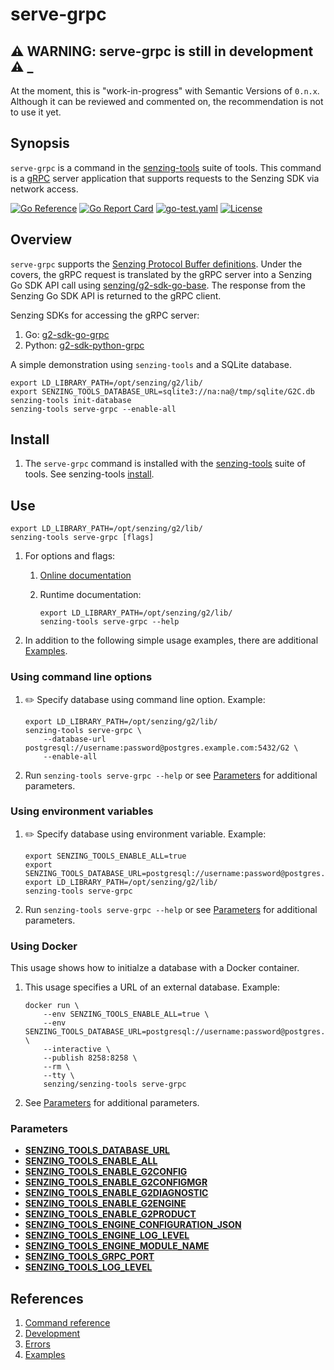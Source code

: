 # serve-grpc

## :warning: WARNING: serve-grpc is still in development :warning: _

At the moment, this is "work-in-progress" with Semantic Versions of `0.n.x`.
Although it can be reviewed and commented on,
the recommendation is not to use it yet.

## Synopsis

`serve-grpc` is a command in the
[senzing-tools](https://github.com/Senzing/senzing-tools)
suite of tools.
This command is a
[gRPC](https://grpc.io/)
server application that supports requests to the Senzing SDK via network access.

[![Go Reference](https://pkg.go.dev/badge/github.com/senzing/serve-grpc.svg)](https://pkg.go.dev/github.com/senzing/serve-grpc)
[![Go Report Card](https://goreportcard.com/badge/github.com/senzing/serve-grpc)](https://goreportcard.com/report/github.com/senzing/serve-grpc)
[![go-test.yaml](https://github.com/Senzing/serve-grpc/actions/workflows/go-test.yaml/badge.svg)](https://github.com/Senzing/serve-grpc/actions/workflows/go-test.yaml)
[![License](https://img.shields.io/badge/License-Apache2-brightgreen.svg)](https://github.com/Senzing/serve-grpc/blob/main/LICENSE)

## Overview

`serve-grpc` supports the
[Senzing Protocol Buffer definitions](https://github.com/Senzing/g2-sdk-proto).
Under the covers, the gRPC request is translated by the gRPC server into a Senzing Go SDK API call using
[senzing/g2-sdk-go-base](https://github.com/Senzing/g2-sdk-go-base).
The response from the Senzing Go SDK API is returned to the gRPC client.

Senzing SDKs for accessing the gRPC server:

1. Go: [g2-sdk-go-grpc](https://github.com/Senzing/g2-sdk-go-grpc)
1. Python: [g2-sdk-python-grpc](https://github.com/Senzing/g2-sdk-python-grpc)

A simple demonstration using `senzing-tools` and a SQLite database.

```console
export LD_LIBRARY_PATH=/opt/senzing/g2/lib/
export SENZING_TOOLS_DATABASE_URL=sqlite3://na:na@/tmp/sqlite/G2C.db
senzing-tools init-database
senzing-tools serve-grpc --enable-all

```

## Install

1. The `serve-grpc` command is installed with the
   [senzing-tools](https://github.com/Senzing/senzing-tools)
   suite of tools.
   See senzing-tools [install](https://github.com/Senzing/senzing-tools#install).

## Use

```console
export LD_LIBRARY_PATH=/opt/senzing/g2/lib/
senzing-tools serve-grpc [flags]
```

1. For options and flags:
    1. [Online documentation](https://hub.senzing.com/senzing-tools/senzing-tools_serve-grpc.html)
    1. Runtime documentation:

        ```console
        export LD_LIBRARY_PATH=/opt/senzing/g2/lib/
        senzing-tools serve-grpc --help
        ```

1. In addition to the following simple usage examples, there are additional [Examples](docs/examples.md).

### Using command line options

1. :pencil2: Specify database using command line option.
   Example:

    ```console
    export LD_LIBRARY_PATH=/opt/senzing/g2/lib/
    senzing-tools serve-grpc \
        --database-url postgresql://username:password@postgres.example.com:5432/G2 \
        --enable-all

    ```

1. Run `senzing-tools serve-grpc --help` or see [Parameters](#parameters) for additional parameters.

### Using environment variables

1. :pencil2: Specify database using environment variable.
   Example:

    ```console
    export SENZING_TOOLS_ENABLE_ALL=true
    export SENZING_TOOLS_DATABASE_URL=postgresql://username:password@postgres.example.com:5432/G2
    export LD_LIBRARY_PATH=/opt/senzing/g2/lib/
    senzing-tools serve-grpc
    ```

1. Run `senzing-tools serve-grpc --help` or see [Parameters](#parameters) for additional parameters.

### Using Docker

This usage shows how to initialze a database with a Docker container.

1. This usage specifies a URL of an external database.
   Example:

    ```console
    docker run \
        --env SENZING_TOOLS_ENABLE_ALL=true \
        --env SENZING_TOOLS_DATABASE_URL=postgresql://username:password@postgres.example.com:5432/G2 \
        --interactive \
        --publish 8258:8258 \
        --rm \
        --tty \
        senzing/senzing-tools serve-grpc

    ```

1. See [Parameters](#parameters) for additional parameters.

### Parameters

- **[SENZING_TOOLS_DATABASE_URL](https://github.com/Senzing/knowledge-base/blob/main/lists/environment-variables.md#senzing_tools_database_url)**
- **[SENZING_TOOLS_ENABLE_ALL](https://github.com/Senzing/knowledge-base/blob/main/lists/environment-variables.md#senzing_tools_enable_all)**
- **[SENZING_TOOLS_ENABLE_G2CONFIG](https://github.com/Senzing/knowledge-base/blob/main/lists/environment-variables.md#senzing_tools_enable_g2config)**
- **[SENZING_TOOLS_ENABLE_G2CONFIGMGR](https://github.com/Senzing/knowledge-base/blob/main/lists/environment-variables.md#senzing_tools_enable_g2configmgr)**
- **[SENZING_TOOLS_ENABLE_G2DIAGNOSTIC](https://github.com/Senzing/knowledge-base/blob/main/lists/environment-variables.md#senzing_tools_enable_g2diagnostic)**
- **[SENZING_TOOLS_ENABLE_G2ENGINE](https://github.com/Senzing/knowledge-base/blob/main/lists/environment-variables.md#senzing_tools_enable_g2engine)**
- **[SENZING_TOOLS_ENABLE_G2PRODUCT](https://github.com/Senzing/knowledge-base/blob/main/lists/environment-variables.md#senzing_tools_enable_g2product)**
- **[SENZING_TOOLS_ENGINE_CONFIGURATION_JSON](https://github.com/Senzing/knowledge-base/blob/main/lists/environment-variables.md#senzing_tools_engine_configuration_json)**
- **[SENZING_TOOLS_ENGINE_LOG_LEVEL](https://github.com/Senzing/knowledge-base/blob/main/lists/environment-variables.md#senzing_tools_engine_log_level)**
- **[SENZING_TOOLS_ENGINE_MODULE_NAME](https://github.com/Senzing/knowledge-base/blob/main/lists/environment-variables.md#senzing_tools_engine_module_name)**
- **[SENZING_TOOLS_GRPC_PORT](https://github.com/Senzing/knowledge-base/blob/main/lists/environment-variables.md#senzing_tools_grpc_port)**
- **[SENZING_TOOLS_LOG_LEVEL](https://github.com/Senzing/knowledge-base/blob/main/lists/environment-variables.md#senzing_tools_log_level)**

## References

1. [Command reference](https://hub.senzing.com/senzing-tools/senzing-tools_serve-grpc.html)
1. [Development](docs/development.md)
1. [Errors](docs/errors.md)
1. [Examples](docs/examples.md)
